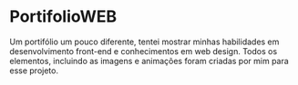 # PortifolioWEB
Um portifólio um pouco diferente, tentei mostrar minhas habilidades em desenvolvimento front-end e conhecimentos em web design. Todos os elementos, incluindo as imagens e animações foram criadas por mim para esse projeto. 

